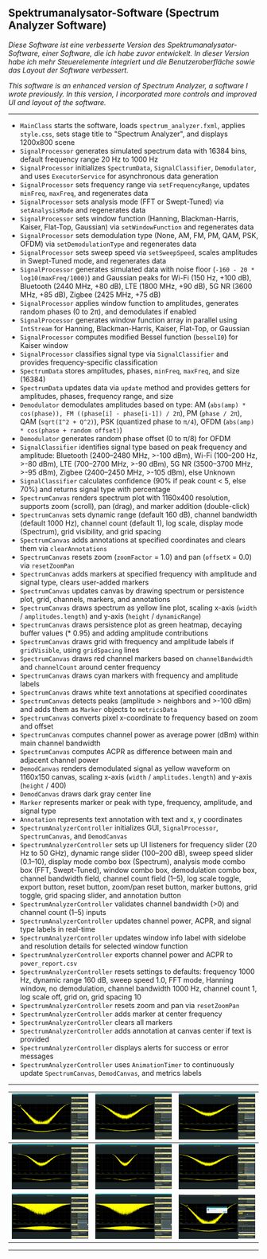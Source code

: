 ## Spektrumanalysator-Software (Spectrum Analyzer Software)

_Diese Software ist eine verbesserte Version des Spektrumanalysator-Software, einer Software, die ich habe zuvor entwickelt. In dieser Version habe ich mehr Steuerelemente integriert und die Benutzeroberfläche sowie das Layout der Software verbessert._

_This software is an enhanced version of Spectrum Analyzer, a software I wrote previously. In this version, I incorporated more controls and improved UI and layout of the software._

---

- `MainClass` starts the software, loads `spectrum_analyzer.fxml`, applies `style.css`, sets stage title to "Spectrum Analyzer", and displays 1200x800 scene
- `SignalProcessor` generates simulated spectrum data with 16384 bins, default frequency range 20 Hz to 1000 Hz
- `SignalProcessor` initializes `SpectrumData`, `SignalClassifier`, `Demodulator`, and uses `ExecutorService` for asynchronous data generation
- `SignalProcessor` sets frequency range via `setFrequencyRange`, updates `minFreq`, `maxFreq`, and regenerates data
- `SignalProcessor` sets analysis mode (FFT or Swept-Tuned) via `setAnalysisMode` and regenerates data
- `SignalProcessor` sets window function (Hanning, Blackman-Harris, Kaiser, Flat-Top, Gaussian) via `setWindowFunction` and regenerates data
- `SignalProcessor` sets demodulation type (None, AM, FM, PM, QAM, PSK, OFDM) via `setDemodulationType` and regenerates data
- `SignalProcessor` sets sweep speed via `setSweepSpeed`, scales amplitudes in Swept-Tuned mode, and regenerates data
- `SignalProcessor` generates simulated data with noise floor (`-160 - 20 * log10(maxFreq/1000)`) and Gaussian peaks for Wi-Fi (150 Hz, +100 dB), Bluetooth (2440 MHz, +80 dB), LTE (1800 MHz, +90 dB), 5G NR (3600 MHz, +85 dB), Zigbee (2425 MHz, +75 dB)
- `SignalProcessor` applies window function to amplitudes, generates random phases (0 to 2π), and demodulates if enabled
- `SignalProcessor` generates window function array in parallel using `IntStream` for Hanning, Blackman-Harris, Kaiser, Flat-Top, or Gaussian
- `SignalProcessor` computes modified Bessel function (`besselI0`) for Kaiser window
- `SignalProcessor` classifies signal type via `SignalClassifier` and provides frequency-specific classification
- `SpectrumData` stores amplitudes, phases, `minFreq`, `maxFreq`, and size (16384)
- `SpectrumData` updates data via `update` method and provides getters for amplitudes, phases, frequency range, and size
- `Demodulator` demodulates amplitudes based on type: AM (`abs(amp) * cos(phase)), FM ((phase[i] - phase[i-1]) / 2π`), PM (`phase / 2π`), QAM (`sqrt(I^2 + Q^2)`), PSK (quantized phase to `π/4`), OFDM (`abs(amp) * cos(phase + random offset)`)
- `Demodulator` generates random phase offset (0 to π/8) for OFDM
- `SignalClassifier` identifies signal type based on peak frequency and amplitude: Bluetooth (2400–2480 MHz, >-100 dBm), Wi-Fi (100–200 Hz, >-80 dBm), LTE (700–2700 MHz, >-90 dBm), 5G NR (3500–3700 MHz, >-95 dBm), Zigbee (2400–2450 MHz, >-105 dBm), else Unknown
- `SignalClassifier` calculates confidence (90% if peak count < 5, else 70%) and returns signal type with percentage
- `SpectrumCanvas` renders spectrum plot with 1160x400 resolution, supports zoom (scroll), pan (drag), and marker addition (double-click)
- `SpectrumCanvas` sets dynamic range (default 160 dB), channel bandwidth (default 1000 Hz), channel count (default 1), log scale, display mode (Spectrum), grid visibility, and grid spacing
- `SpectrumCanvas` adds annotations at specified coordinates and clears them via `clearAnnotations`
- `SpectrumCanvas` resets zoom (`zoomFactor` = 1.0) and pan (`offsetX` = 0.0) via `resetZoomPan`
- `SpectrumCanvas` adds markers at specified frequency with amplitude and signal type, clears user-added markers
- `SpectrumCanvas` updates canvas by drawing spectrum or persistence plot, grid, channels, markers, and annotations
- `SpectrumCanvas` draws spectrum as yellow line plot, scaling x-axis (`width` / `amplitudes.length`) and y-axis (`height` / `dynamicRange`)
- `SpectrumCanvas` draws persistence plot as green heatmap, decaying buffer values (* 0.95) and adding amplitude contributions
- `SpectrumCanvas` draws grid with frequency and amplitude labels if `gridVisible`, using `gridSpacing` lines
- `SpectrumCanvas` draws red channel markers based on `channelBandwidth` and `channelCount` around center frequency
- `SpectrumCanvas` draws cyan markers with frequency and amplitude labels
- `SpectrumCanvas` draws white text annotations at specified coordinates
- `SpectrumCanvas` detects peaks (amplitude > neighbors and >-100 dBm) and adds them as `Marker` objects to `metricsData`
- `SpectrumCanvas` converts pixel x-coordinate to frequency based on zoom and offset
- `SpectrumCanvas` computes channel power as average power (dBm) within main channel bandwidth
- `SpectrumCanvas` computes ACPR as difference between main and adjacent channel power
- `DemodCanvas` renders demodulated signal as yellow waveform on 1160x150 canvas, scaling x-axis (`width` / `amplitudes.length`) and y-axis (`height` / 400)
- `DemodCanvas` draws dark gray center line
- `Marker` represents marker or peak with type, frequency, amplitude, and signal type
- `Annotation` represents text annotation with text and x, y coordinates
- `SpectrumAnalyzerController` initializes GUI, `SignalProcessor`, `SpectrumCanvas`, and `DemodCanvas`
- `SpectrumAnalyzerController` sets up UI listeners for frequency slider (20 Hz to 50 GHz), dynamic range slider (100–200 dB), sweep speed slider (0.1–10), display mode combo box (Spectrum), analysis mode combo box (FFT, Swept-Tuned), window combo box, demodulation combo box, channel bandwidth field, channel count field (1–5), log scale toggle, export button, reset button, zoom/pan reset button, marker buttons, grid toggle, grid spacing slider, and annotation button
- `SpectrumAnalyzerController` validates channel bandwidth (>0) and channel count (1–5) inputs
- `SpectrumAnalyzerController` updates channel power, ACPR, and signal type labels in real-time
- `SpectrumAnalyzerController` updates window info label with sidelobe and resolution details for selected window function
- `SpectrumAnalyzerController` exports channel power and ACPR to `power_report.csv`
- `SpectrumAnalyzerController` resets settings to defaults: frequency 1000 Hz, dynamic range 160 dB, sweep speed 1.0, FFT mode, Hanning window, no demodulation, channel bandwidth 1000 Hz, channel count 1, log scale off, grid on, grid spacing 10
- `SpectrumAnalyzerController` resets zoom and pan via `resetZoomPan`
- `SpectrumAnalyzerController` adds marker at center frequency
- `SpectrumAnalyzerController` clears all markers
- `SpectrumAnalyzerController` adds annotation at canvas center if text is provided
- `SpectrumAnalyzerController` displays alerts for success or error messages
- `SpectrumAnalyzerController` uses `AnimationTimer` to continuously update `SpectrumCanvas`, `DemodCanvas`, and metrics labels

---

| ![](https://github.com/KMORaza/Spectrum_Analyzer_Software--enhanced/blob/main/Spectrum%20Analyzer%20-%20Enhanced/src/screenshots/screen%20(1).png) | ![](https://github.com/KMORaza/Spectrum_Analyzer_Software--enhanced/blob/main/Spectrum%20Analyzer%20-%20Enhanced/src/screenshots/screen%20(2).png) | ![](https://github.com/KMORaza/Spectrum_Analyzer_Software--enhanced/blob/main/Spectrum%20Analyzer%20-%20Enhanced/src/screenshots/screen%20(3).png) |
|-----|-----|------|
| ![](https://github.com/KMORaza/Spectrum_Analyzer_Software--enhanced/blob/main/Spectrum%20Analyzer%20-%20Enhanced/src/screenshots/screen%20(4).png) | ![](https://github.com/KMORaza/Spectrum_Analyzer_Software--enhanced/blob/main/Spectrum%20Analyzer%20-%20Enhanced/src/screenshots/screen%20(5).png) | ![](https://github.com/KMORaza/Spectrum_Analyzer_Software--enhanced/blob/main/Spectrum%20Analyzer%20-%20Enhanced/src/screenshots/screen%20(6).png) |
| ![](https://github.com/KMORaza/Spectrum_Analyzer_Software--enhanced/blob/main/Spectrum%20Analyzer%20-%20Enhanced/src/screenshots/screen%20(7).png) | ![](https://github.com/KMORaza/Spectrum_Analyzer_Software--enhanced/blob/main/Spectrum%20Analyzer%20-%20Enhanced/src/screenshots/screen%20(8).png) | ![](https://github.com/KMORaza/Spectrum_Analyzer_Software--enhanced/blob/main/Spectrum%20Analyzer%20-%20Enhanced/src/screenshots/screen%20(9).png) |


---
